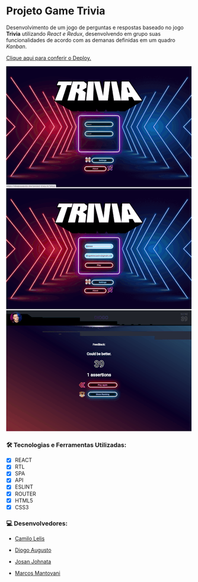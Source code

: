 # Projeto Game Trivia

Desenvolvimento de um jogo de perguntas e respostas baseado no jogo **Trivia** utilizando _React e Redux_, desenvolvendo em grupo suas funcionalidades de acordo com as demanas definidas em um quadro _Kanban_. 

 <a href="https://diogoaugusto.dev/project-trivia/">Clique aqui para conferir o Deploy.</a>

<p float="left">
<img width="500" margin:"5px" src="src/images/trivia1.gif">
<img width="500" margin:"5px" src="src/images/trivia2.gif">
<img width="500" margin:"5px"  src="src/images/trivia3.gif">
</p>

### 🛠 Tecnologias e Ferramentas Utilizadas:

- [x] REACT
- [x] RTL
- [x] SPA
- [x] API
- [x] ESLINT
- [x] ROUTER
- [x] HTML5
- [x] CSS3

### 💻 Desenvolvedores:

- [Camilo Lelis](https://github.com/camiloLelis)

- [Diogo Augusto](https://github.com/diogotrescastro)

- [Josan Johnata](https://github.com/josanjohnata)

- [Marcos Mantovani](https://github.com/mvmes2)